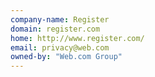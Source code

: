 ```yaml
---
company-name: Register
domain: register.com
home: http://www.register.com/
email: privacy@web.com
owned-by: "Web.com Group"
---
```




